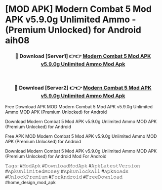 # [MOD APK] Modern Combat 5 Mod APK v5.9.0g Unlimited Ammo - (Premium Unlocked) for Android aih08



<div align="center">
<h3>🔴 Download [Server1] 👉👉 <a href="https://momento.my/?title=Modern_Combat_5_Mod_APK_v5.9.0g_Unlimited_Ammo">Modern Combat 5 Mod APK v5.9.0g Unlimited Ammo Mod Apk</a></h3><br>

<h3>🔴 Download [Server2] 👉👉 <a href="https://momento.my/?title=Modern_Combat_5_Mod_APK_v5.9.0g_Unlimited_Ammo">Modern Combat 5 Mod APK v5.9.0g Unlimited Ammo Mod Apk</a></h3>
</div>



Free Download APK MOD Modern Combat 5 Mod APK v5.9.0g Unlimited Ammo MOD APK (Premium Unlocked) for Android

Download Modern Combat 5 Mod APK v5.9.0g Unlimited Ammo MOD APK (Premium Unlocked) for Android

Free APK MOD Modern Combat 5 Mod APK v5.9.0g Unlimited Ammo MOD APK (Premium Unlocked) for Android

Download Modern Combat 5 Mod APK v5.9.0g Unlimited Ammo MOD APK (Premium Unlocked) for Android Mod For Android

𝚃𝚊𝚐𝚜: #𝙼𝚘𝚍𝙰𝚙𝚔 #𝙳𝚘𝚠𝚗𝚕𝚘𝚊𝚍𝙼𝚘𝚍𝙰𝚙𝚔 #𝙰𝚙𝚔𝙻𝚊𝚝𝚎𝚜𝚝𝚅𝚎𝚛𝚜𝚒𝚘𝚗 #𝙰𝚙𝚔𝚄𝚗𝚕𝚒𝚖𝚒𝚝𝚎𝚍𝙼𝚘𝚗𝚎𝚢 #𝙰𝚙𝚔𝚄𝚗𝚕𝚘𝚌𝚔𝙰𝚕𝚕 #𝙰𝚙𝚔𝙽𝚘𝙰𝚍𝚜 #𝚄𝚗𝚕𝚘𝚌𝚔𝙿𝚛𝚎𝚖𝚒𝚞𝚖 #𝙵𝚘𝚛𝙰𝚗𝚍𝚛𝚘𝚒𝚍 #𝙵𝚛𝚎𝚎𝙳𝚘𝚠𝚗𝚕𝚘𝚊𝚍 #home_design_mod_apk
